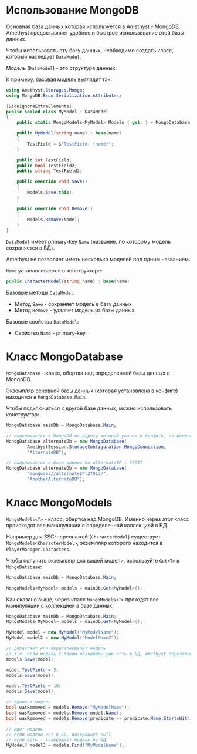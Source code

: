 # Использование MongoDB

Основная база данных которая используется в Amethyst - MongoDB. Amethyst предоставляет удобное и быстрое использование этой базы данных.

Чтобы использовать эту базу данных, необходимо создать класс, который наследует `DataModel`.

Модель (`DataModel`) - это структура данных.

К примеру, базовая модель выглядит так:

```cs
using Amethyst.Storages.Mongo;
using MongoDB.Bson.Serialization.Attributes;

[BsonIgnoreExtraElements]
public sealed class MyModel : DataModel
{
    public static MongoModels<MyModel> Models { get; } = MongoDatabase.Main.Get<MyModel>();

    public MyModel(string name) : base(name)
    {
        TestField = $"TestField: {name}";
    }

    public int TestField;
    public bool TestField2;
    public string TestField3;

    public override void Save()
    {
        Models.Save(this);
    }

    public override void Remove()
    {
        Models.Remove(Name);
    }
}
```

`DataModel` имеет primary-key `Name` (название, по которому модель сохраняется в БД).

Amethyst не позволяет иметь несколько моделей под одним названием.

`Name` устанавливается в конструкторе:

```cs
public CharacterModel(string name) : base(name)
```

Базовые методы `DataModel`:

- Метод `Save` - сохраняет модель в базу данных
- Метод `Remove` - удаляет модель из базы данных.

Базовые свойства `DataModel`:

- Свойство `Name` - primary-key.

# Класс MongoDatabase

`MongoDatabase` - класс, обертка над определенной базы данных в MongoDB.

Экземпляр основной базы данных (которая установлена в конфиге) находится в `MongoDatabase.Main`.

Чтобы подключиться к другой базе данных, можно использовать конструктор:

```cs
MongoDatabase mainDb = MongoDatabase.Main;

// подключается к MongoDB по адресу который указан в конфиге, но использует другую базу данных в MongoDB.
MonogDatabase alternateDb = new MongoDatabase(
        AmethystSession.StorageConfiguration.MongoConnection,
        "AlternateDB");

// подключается к базе данных по alternateIP : 27017 
MonogDatabase alternateDb = new MongoDatabase(
        "mongodb://alternateIP:27017/",
        "AnotherAlternateDB");
```

# Класс MongoModels

`MongoModels<T>` - класс, обертка над MongoDB. Именно через этот класс происходят все манипуляции с определенной коллекцией в БД.

Например для SSC-персонажей (`CharacterModel`) существует `MongoModels<CharacterModel>`, экземпляр которого находится в `PlayerManager.Characters`.

Чтобы получить экземпляр для вашей модели, используйте `Get<T>` в `MongoDatabase`:

```cs
MongoDatabase mainDb = MongoDatabase.Main;

MongoModels<MyModel> models = mainDb.Get<MyModel>();
```

Как сказано выше, через класс `MongoModels<T>` проходят все манипуляции с коллекцией в базе данных:

```cs
MongoDatabase mainDb = MongoDatabase.Main;
MongoModels<MyModel> models = mainDb.Get<MyModel>();

MyModel model = new MyModel("MyModelName");
MyModel model2 = new MyModel("ModelName2");

// добавляет или перезаписывает модель
// т.е. если модель с таким названием уже есть в БД, Amethyst перезапишет его.
models.Save(model);

model.TestField = 5;
models.Save(model);

model.TestField = 10;
models.Save(model);

// удаляет модель
bool wasRemoved = models.Remove("MyModelName");
bool wasRemoved = models.Remove(model.Name);
bool wasRemoved = models.Remove(predicate => predicate.Name.StartsWith("M"));

// ищет модель
// если модели нет в БД, возвращает null
// если есть - возвращает модель из БД.
MyModel? model3 = models.Find("MyModelName");
```

